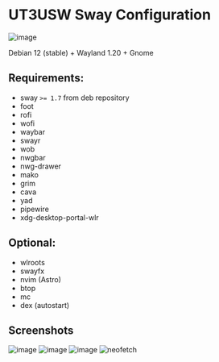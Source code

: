 # UT3USW Sway Configuration

![image](https://github.com/assada/dotfiles/assets/1472664/8eaf33b2-9a51-440e-9a2f-82c18d03f197)

Debian 12 (stable) + Wayland 1.20 + Gnome

## Requirements:

- sway `>= 1.7` from deb repository
- foot
- rofi
- wofi
- waybar
- swayr
- wob
- nwgbar
- nwg-drawer
- mako
- grim
- cava
- yad
- pipewire
- xdg-desktop-portal-wlr

## Optional:

- wlroots
- swayfx
- nvim (Astro)
- btop
- mc
- dex (autostart)

## Screenshots

![image](https://github.com/assada/dotfiles/assets/1472664/673370c5-1ae3-4424-a751-cb2ff1b96f34)
![image](https://github.com/assada/dotfiles/assets/1472664/0b312383-6b25-46c4-a8b6-6db7c22634b0)
![image](https://github.com/assada/dotfiles/assets/1472664/ee48f685-d143-4b82-a5b6-214ea698a82b)
![neofetch](https://i.imgur.com/Zvi6TWX.png)
